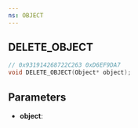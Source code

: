 ```yaml
---
ns: OBJECT
---
```

## DELETE_OBJECT

```c
// 0x931914268722C263 0xD6EF9DA7
void DELETE_OBJECT(Object* object);
```

## Parameters
* **object**:
